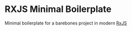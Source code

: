 # RXJS Minimal Boilerplate
Minimal boilerplate for a barebones project in modern [RxJS](https://rxjs.dev/)
